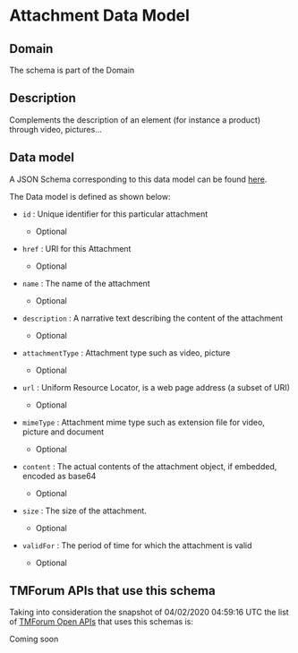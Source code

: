 # Attachment Data Model

## Domain

The  schema is part of the  Domain

## Description

Complements the description of an element (for instance a product) through video, pictures...

## Data model

A JSON Schema corresponding to this data model can be found
[here](https://github.com/tmforum-rand/schemas/blob/candidates/Common/Attachment.schema.json).

The Data model is defined as shown below:

- `id` : Unique identifier for this particular attachment

  - Optional


- `href` : URI for this Attachment

  - Optional


- `name` : The name of the attachment

  - Optional


- `description` : A narrative text describing the content of the attachment

  - Optional


- `attachmentType` : Attachment type such as video, picture

  - Optional


- `url` : Uniform Resource Locator, is a web page address (a subset of URI)

  - Optional


- `mimeType` : Attachment mime type such as extension file for video, picture and document

  - Optional


- `content` : The actual contents of the attachment object, if embedded, encoded as base64

  - Optional


- `size` : The size of the attachment.

  - Optional


- `validFor` : The period of time for which the attachment is valid

  - Optional






## TMForum APIs that use this schema

Taking into consideration the snapshot of 04/02/2020 04:59:16 UTC the list of [TMForum Open APIs](https://www.tmforum.org/open-apis/) that uses this schemas is:

Coming soon